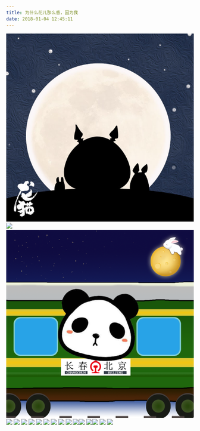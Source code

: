 ```yaml
---
title: 为什么花儿那么香，因为我
date: 2018-01-04 12:45:11
---
```

![となりのトトロ](/images/となりのトトロ.jpg)
![](http://20170326.com/28601539669396_.pic_hd.jpg)![](/images/moon.jpg)
![](http://20170326.com/zoo.jpg)
![](http://20170326.com/teeth2.jpg)
![](http://20170326.com/truth.jpg)
![](http://20170326.com/olympic.jpg)
![](http://20170326.com/ready_play_one.jpg)
![](http://20170326.com/birthday.jpg)
![](http://20170326.com/sping-coming.jpg)
![](http://20170326.com/laba.jpg)
![](http://20170326.com/panda-2018-01-29.jpeg)
![](http://20170326.com/panda-2018-2.jpg)![](http://20170326.com/panda-2018.jpeg)
![](http://20170326.com/panda-christmas-2.png)![](http://20170326.com/panda-christmas.png)
![](http://20170326.com/panda-star-war.png)
![](http://20170326.com/panda.jpg)

